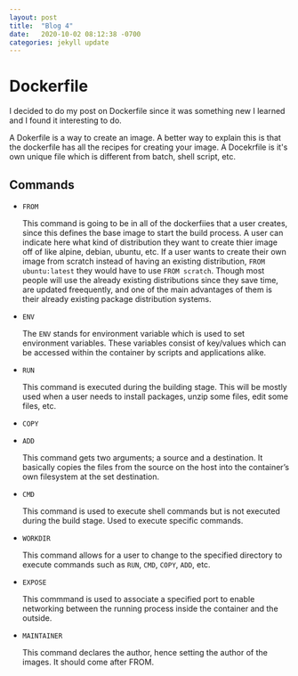 ```yaml
---
layout: post
title:  "Blog 4"
date:   2020-10-02 08:12:38 -0700
categories: jekyll update
---
```


<h1>Dockerfile</h1>

<p>I decided to do my post on Dockerfile since it was something new I learned and I found it interesting to do.</p>

<p>A Dokerfile is a way to create an image. A better way to explain this is that the dockerfile has all the recipes for creating your image. A Docekrfile is it's own unique file which is different from batch, shell script, etc. </p>

<h2>Commands</h2>
<ul>
    <li><code>FROM</code></li>
        <p>This command is going to be in all of the dockerfiies that a user creates, since this defines the base image to start the build process. A user can indicate here what kind of distribution they want to create thier image off of like alpine, debian, ubuntu, etc. If a user wants to create their own image from scratch instead of having an existing distribution, <code>FROM ubuntu:latest</code> they would have to use <code>FROM scratch</code>. Though most people will use the already existing distributions since they save time, are updated freequently, and one of the main advantages of them is their already existing package distribution systems.</p>
    <li><code>ENV</code></li>
        <p>The <code>ENV</code> stands for environment variable which is used to set environment variables. These variables consist of key/values which can be accessed within the container by scripts and applications alike.</p>
    <li><code>RUN</code></li>
        <p>This command is executed during the building stage. This will be mostly used when a user needs to install packages, unzip some files, edit some files, etc.</p>
    <li><code>COPY</code></li>
        <p></p>
    <li><code>ADD</code> </li>
        <p>This command gets two arguments; a source and a destination. It basically copies the files from the source on the host into the container’s own filesystem at the set destination.</p>
    <li><code>CMD</code></li>
        <p>This command is used to execute shell commands but is not executed during the build stage. Used to execute specific commands.</p>
    <li><code>WORKDIR</code></li>
        <p>This command allows for a user to change to the specified directory to execute commands such as <code>RUN</code>, <code>CMD</code>, <code>COPY</code>, <code>ADD</code>, etc.</p>
    <li><code>EXPOSE</code></li>
        <p>This commmand is used to associate a specified port to enable networking between the running process inside the container and the outside.</p>
    <li><code>MAINTAINER</code></li>
        <p>This command declares the author, hence setting the author of the images. It should come after FROM.</p>
</ul>